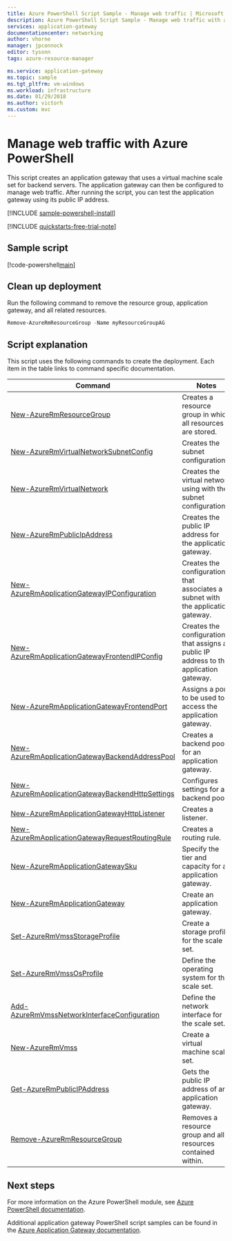 ```yaml
---
title: Azure PowerShell Script Sample - Manage web traffic | Microsoft Docs
description: Azure PowerShell Script Sample - Manage web traffic with an application gateway and a virtual machine scale set.
services: application-gateway
documentationcenter: networking
author: vhorne
manager: jpconnock
editor: tysonn
tags: azure-resource-manager

ms.service: application-gateway
ms.topic: sample
ms.tgt_pltfrm: vm-windows
ms.workload: infrastructure
ms.date: 01/29/2018
ms.author: victorh
ms.custom: mvc
---
```


# Manage web traffic with Azure PowerShell

This script creates an application gateway that uses a virtual machine scale set for backend servers. The application gateway can then be configured to manage web traffic. After running the script, you can test the application gateway using its public IP address.

[!INCLUDE [sample-powershell-install](../../../includes/sample-powershell-install-no-ssh.md)]

[!INCLUDE [quickstarts-free-trial-note](../../../includes/quickstarts-free-trial-note.md)]

## Sample script

[!code-powershell[main](../../../powershell_scripts/application-gateway/create-vmss/create-vmss.ps1 "Create application gateway")]

## Clean up deployment 

Run the following command to remove the resource group, application gateway, and all related resources.

```powershell
Remove-AzureRmResourceGroup -Name myResourceGroupAG
```

## Script explanation

This script uses the following commands to create the deployment. Each item in the table links to command specific documentation.

| Command | Notes |
|---|---|
| [New-AzureRmResourceGroup](/powershell/module/azurerm.resources/new-azurermresourcegroup) | Creates a resource group in which all resources are stored. |
| [New-AzureRmVirtualNetworkSubnetConfig](/powershell/module/azurerm.network/new-azurermvirtualnetworksubnetconfig) | Creates the subnet configuration. |
| [New-AzureRmVirtualNetwork](/powershell/module/azurerm.network/new-azurermvirtualnetwork) | Creates the virtual network using with the subnet configurations. |
| [New-AzureRmPublicIpAddress](/powershell/module/azurerm.network/new-azurermpublicipaddress) | Creates the public IP address for the application gateway. |
| [New-AzureRmApplicationGatewayIPConfiguration](/powershell/module/azurerm.network/new-azurermapplicationgatewayipconfiguration) | Creates the configuration that associates a subnet with the application gateway. |
| [New-AzureRmApplicationGatewayFrontendIPConfig](/powershell/module/azurerm.network/new-azurermapplicationgatewayfrontendipconfig) | Creates the configuration that assigns a public IP address to the application gateway. |
| [New-AzureRmApplicationGatewayFrontendPort](/powershell/module/azurerm.network/new-azurermapplicationgatewayfrontendport) | Assigns a port to be used to access the application gateway. |
| [New-AzureRmApplicationGatewayBackendAddressPool](/powershell/module/azurerm.network/new-azurermapplicationgatewaybackendaddresspool) | Creates a backend pool for an application gateway. |
| [New-AzureRmApplicationGatewayBackendHttpSettings](/powershell/module/azurerm.network/new-azurermapplicationgatewaybackendhttpsettings) | Configures settings for a backend pool. |
| [New-AzureRmApplicationGatewayHttpListener](/powershell/module/azurerm.network/new-azurermapplicationgatewayhttplistener) | Creates a listener. |
| [New-AzureRmApplicationGatewayRequestRoutingRule](/powershell/module/azurerm.network/new-azurermapplicationgatewayrequestroutingrule) | Creates a routing rule. |
| [New-AzureRmApplicationGatewaySku](/powershell/module/azurerm.network/new-azurermapplicationgatewaysku) | Specify the tier and capacity for an application gateway. |
| [New-AzureRmApplicationGateway](/powershell/module/azurerm.network/new-azurermapplicationgateway) | Create an application gateway. |
| [Set-AzureRmVmssStorageProfile](/powershell/module/azurerm.compute/set-azurermvmssstorageprofile) | Create a storage profile for the scale set. |
| [Set-AzureRmVmssOsProfile](/powershell/module/azurerm.compute/set-azurermvmssosprofile) | Define the operating system for the scale set. |
| [Add-AzureRmVmssNetworkInterfaceConfiguration](/powershell/module/azurerm.compute/add-azurermvmssnetworkinterfaceconfiguration) | Define the network interface for the scale set. |
| [New-AzureRmVmss](/powershell/module/azurerm.compute/new-azurermvm) | Create a virtual machine scale set. |
| [Get-AzureRmPublicIPAddress](/powershell/module/azurerm.network/get-azurermpublicipaddress) | Gets the public IP address of an application gateway. |
|[Remove-AzureRmResourceGroup](/powershell/module/azurerm.resources/remove-azurermresourcegroup) | Removes a resource group and all resources contained within. | 

## Next steps

For more information on the Azure PowerShell module, see [Azure PowerShell documentation](/powershell/azure/overview).

Additional application gateway PowerShell script samples can be found in the [Azure Application Gateway documentation](../powershell-samples.md).
